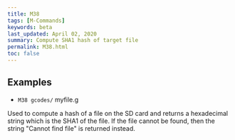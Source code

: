 ```yaml
---
title: M38
tags: [M-Commands] 
keywords: beta 
last_updated: April 02, 2020 
summary: Compute SHA1 hash of target file 
permalink: M38.html
toc: false 
---
```



## Examples

* ` M38 gcodes/ ` myfile.g

Used to compute a hash of a file on the SD card and returns a hexadecimal string which is the SHA1 of the file. If the file cannot be found, then the string "Cannot find file" is returned instead.

